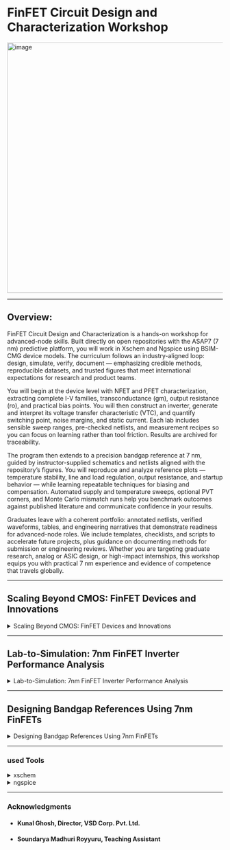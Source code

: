 # FinFET Circuit Design and Characterization Workshop

<img width="1199" height="584" alt="image" src="https://github.com/user-attachments/assets/be5eec19-3858-467f-9210-e7e083e8d67a" />

-----------------------------------------------------------------------------

## Overview:

FinFET Circuit Design and Characterization is a hands-on workshop for advanced-node skills. Built directly on open repositories with the ASAP7 (7 nm) predictive platform, you will work in Xschem and Ngspice using BSIM-CMG device models. The curriculum follows an industry-aligned loop: design, simulate, verify, document — emphasizing credible methods, reproducible datasets, and trusted figures that meet international expectations for research and product teams.

 

You will begin at the device level with NFET and PFET characterization, extracting complete I-V families, transconductance (gm), output resistance (ro), and practical bias points. You will then construct an inverter, generate and interpret its voltage transfer characteristic (VTC), and quantify switching point, noise margins, and static current. Each lab includes sensible sweep ranges, pre-checked netlists, and measurement recipes so you can focus on learning rather than tool friction. Results are archived for traceability.

 

The program then extends to a precision bandgap reference at 7 nm, guided by instructor-supplied schematics and netlists aligned with the repository’s figures. You will reproduce and analyze reference plots — temperature stability, line and load regulation, output resistance, and startup behavior — while learning repeatable techniques for biasing and compensation. Automated supply and temperature sweeps, optional PVT corners, and Monte Carlo mismatch runs help you benchmark outcomes against published literature and communicate confidence in your results.

 

Graduates leave with a coherent portfolio: annotated netlists, verified waveforms, tables, and engineering narratives that demonstrate readiness for advanced-node roles. We include templates, checklists, and scripts to accelerate future projects, plus guidance on documenting methods for submission or engineering reviews. Whether you are targeting graduate research, analog or ASIC design, or high-impact internships, this workshop equips you with practical 7 nm experience and evidence of competence that travels globally.

------------------------------------------------------------------------------

## Scaling Beyond CMOS: FinFET Devices and Innovations
<details>
<summary>Scaling Beyond CMOS: FinFET Devices and Innovations</summary>

&nbsp;
### 0. Path To Zetta Scale Computing
&nbsp;
<img width="1447" height="813" alt="image" src="https://github.com/user-attachments/assets/b226f7f9-6b2c-41df-91f2-a895b32da365" />

&nbsp;
<img width="1448" height="811" alt="image" src="https://github.com/user-attachments/assets/18249d1c-24e3-4428-955b-2953345e12fc" />

&nbsp;
<img width="1449" height="808" alt="image" src="https://github.com/user-attachments/assets/cb822405-bea9-425d-81f7-52a4a269cdc2" />

&nbsp;
<img width="1450" height="812" alt="image" src="https://github.com/user-attachments/assets/9b70f99a-5041-4204-8b30-b95662ebcbfa" />

&nbsp;
<img width="1451" height="810" alt="image" src="https://github.com/user-attachments/assets/057b6cde-114a-41b1-ba71-b17f5e24d169" />


&nbsp;
### 1. CMOS Evolution And Next-Gen Candidates
&nbsp;

<img width="1451" height="812" alt="image" src="https://github.com/user-attachments/assets/cbaca5b1-4cf9-40f6-93a2-2f75c0f07a4d" />


&nbsp;
### 2. Introduction To FinFETs
&nbsp;

<img width="1452" height="813" alt="image" src="https://github.com/user-attachments/assets/8fbde027-a528-473e-98c4-287c2715388f" />


<img width="1451" height="813" alt="image" src="https://github.com/user-attachments/assets/aa1efd1c-78a4-4368-906c-23e4e372788c" />


<img width="1448" height="811" alt="image" src="https://github.com/user-attachments/assets/91e0a730-fbf5-4721-ab4c-96a01ca538d1" />

&nbsp;
### 3. CMOS Technology Inflection Points
&nbsp;
<img width="1452" height="807" alt="image" src="https://github.com/user-attachments/assets/60cc2cd2-ddd8-4b19-849c-6f6265e2ba81" />


<img width="1448" height="808" alt="image" src="https://github.com/user-attachments/assets/b32d6203-0d72-4673-886b-ff7caa96a59e" />



&nbsp;
### 4. Standard Cell Area Scaling And Variability
&nbsp;


<img width="1451" height="807" alt="image" src="https://github.com/user-attachments/assets/5dcebf22-0c39-4201-8e3c-2f4f0a412ee4" />


<img width="1447" height="804" alt="image" src="https://github.com/user-attachments/assets/4996e2bd-aa42-4a61-92e1-259edad082ca" />


<img width="1450" height="799" alt="image" src="https://github.com/user-attachments/assets/11b40553-a24e-468f-9207-43096b94febe" />

&nbsp;
### 5. Parasitics Resistance And Capacitance
&nbsp;
<img width="1451" height="804" alt="image" src="https://github.com/user-attachments/assets/defe1527-4027-40c0-a17e-09af2c17f864" />


<img width="1451" height="804" alt="image" src="https://github.com/user-attachments/assets/e027474d-12db-4dbe-9b56-2613a1308fe9" />


<img width="1450" height="804" alt="image" src="https://github.com/user-attachments/assets/c5a4f5f4-5ca1-4373-8ad6-66090d44741b" />

&nbsp;
### 6. Device Scaling And Electrical Characteristics
&nbsp;

<img width="1450" height="804" alt="image" src="https://github.com/user-attachments/assets/7607448b-1399-49b5-a7e2-23796beb22e5" />


<img width="1448" height="803" alt="image" src="https://github.com/user-attachments/assets/9df2fbaa-5650-4fc0-9c80-4c8c4fc6c0aa" />


<img width="1452" height="804" alt="image" src="https://github.com/user-attachments/assets/a52b074b-42d7-4375-90dd-5eb10e737b70" />


<img width="1449" height="807" alt="image" src="https://github.com/user-attachments/assets/07de2558-d0be-40fd-8b37-849744fa3501" />


<img width="1451" height="803" alt="image" src="https://github.com/user-attachments/assets/fca1127c-5bce-4dfa-90a0-0c87ebafe051" />


<img width="1452" height="801" alt="image" src="https://github.com/user-attachments/assets/75ba0243-b720-4130-b4ef-6d173991ae49" />


<img width="1448" height="805" alt="image" src="https://github.com/user-attachments/assets/f7290e57-4a01-4dc3-968b-e6f71213d4aa" />

&nbsp;
### 7. 3D-Structures
&nbsp;

<img width="1450" height="804" alt="image" src="https://github.com/user-attachments/assets/7a5bdb5c-60b9-4ad8-a7c0-2399274fe17f" />


<img width="1450" height="804" alt="image" src="https://github.com/user-attachments/assets/cdffeca0-bf10-4bff-8160-0bb1ed8b06a1" />


<img width="1450" height="802" alt="image" src="https://github.com/user-attachments/assets/7821b108-0f6e-4a36-8616-d491eab36a18" />


<img width="1450" height="804" alt="image" src="https://github.com/user-attachments/assets/027d8dfc-07b3-4fb1-aa73-99694812cc75" />


<img width="1449" height="809" alt="image" src="https://github.com/user-attachments/assets/db667d29-1956-4563-b6fe-283e287bf6fe" />


<img width="1447" height="805" alt="image" src="https://github.com/user-attachments/assets/521bdaac-c552-4b58-b2e0-e23a92194ee6" />

&nbsp;
### 8. BOEL Innovations
&nbsp;

<img width="1450" height="801" alt="image" src="https://github.com/user-attachments/assets/a1e74bae-ee21-4c12-a318-58ce212cdd9c" />


<img width="1451" height="803" alt="image" src="https://github.com/user-attachments/assets/0145b8a5-eccc-4f2d-9b20-8ec308c0e949" />


<img width="1455" height="807" alt="image" src="https://github.com/user-attachments/assets/2999c726-e3cc-4831-a1bd-031ad33806c5" />


<img width="1449" height="806" alt="image" src="https://github.com/user-attachments/assets/5752f7fd-7ac2-4817-a0af-19e06d2d729d" />


<img width="1450" height="803" alt="image" src="https://github.com/user-attachments/assets/db766ccc-8621-4363-8fee-1c4a732f76be" />


</details>

---------------------------------------------------------------------------------
## Lab-to-Simulation: 7nm FinFET Inverter Performance Analysis
<details>
<summary>Lab-to-Simulation: 7nm FinFET Inverter Performance Analysis</summary>

&nbsp;
### 9. First NFET Characteristics Using 7nm PDKs
&nbsp;

Lets understand FinFET's, why they are used and plot characteristsics.
The NFET spice file we are using to plot characteristic is "nfet_char.spice"

You find it in VDI under ~Desktop/asap_7nm_Xschem.

``` cmd
vsduser@vsduser:~/Desktop/asap_7nm_Xschem$ pwd
/home/vsduser/Desktop/asap_7nm_Xschem
vsduser@vsduser:~/Desktop/asap_7nm_Xschem$ ls
asap_7nm_nfet.sym  bsimcmg.osdi         inverter_finfet.spice  inverter_vtc.sch    nfet_char.sch    README.md
asap_7nm_pfet.sym  inverter_finfet.sch  inverter_vtc2.spice    inverter_vtc.spice  nfet_char.spice
vsduser@vsduser:~/Desktop/asap_7nm_Xschem$ 

```

<img width="1029" height="136" alt="image" src="https://github.com/user-attachments/assets/6d2ea202-aa4e-4633-8d21-c19e5ff3d525" />

&nbsp;
##### spice files we are using: **nfet_char.spice**
&nbsp;

``` spice
** sch_path: /home/hprcse/Finfet/nfet_char.sch
**.subckt nfet_char
V1 nfet_in GND 0
V2 vdd GND 3
R1 vdd nfet_out 1k m=1
Xnfet2 nfet_out nfet_in GND GND asap_7nm_nfet l=7e-009 nfin=14
**** begin user architecture code


.dc v1 0 0.7 1m v2 0 0.7 0.2
.control
run
set xbrushwidth=3
let vd = vdd - nfet_out
let id  = vd/1000
plot id
.endc


**** end user architecture code
**.ends
.GLOBAL GND
**** begin user architecture code

.subckt asap_7nm_nfet S G D B l=7e-009 nfin=14
	nnmos_finfet S G D B BSIMCMG_osdi_N l=7e-009 nfin=14
.ends asap_7nm_nfet

.model BSIMCMG_osdi_N BSIMCMG_va (
+ TYPE = 1
************************************************************
*                         general                          *
************************************************************
+version = 107             bulkmod = 1               igcmod  = 1               igbmod  = 0
+gidlmod = 1               iimod   = 0               geomod  = 1               rdsmod  = 0
+rgatemod= 0               rgeomod = 0               shmod   = 0               nqsmod  = 0
+coremod = 0               cgeomod = 0               capmod  = 0               tnom    = 25
+eot     = 1e-009          eotbox  = 1.4e-007        eotacc  = 1e-010          tfin    = 6.5e-009
+toxp    = 2.1e-009        nbody   = 1e+022          phig    = 4.2466          epsrox  = 3.9
+epsrsub = 11.9            easub   = 4.05            ni0sub  = 1.1e+016        bg0sub  = 1.17
+nc0sub  = 2.86e+025       nsd     = 2e+026          ngate   = 0               nseg    = 5
+l       = 2.1e-008        xl      = 1e-009          lint    = -2e-009         dlc     = 0
+dlbin   = 0               hfin    = 3.2e-008        deltaw  = 0               deltawcv= 0
+sdterm  = 0               epsrsp  = 3.9             nfin    = 1
+toxg    = 1.80e-009
************************************************************
*                            dc                            *
************************************************************
+cit     = 0               cdsc    = 0.01            cdscd   = 0.01            dvt0    = 0.05
+dvt1    = 0.47            phin    = 0.05            eta0    = 0.07            dsub    = 0.35
+k1rsce  = 0               lpe0    = 0               dvtshift= 0               qmfactor= 2.5
+etaqm   = 0.54            qm0     = 0.001           pqm     = 0.66            u0      = 0.0303
+etamob  = 2               up      = 0               ua      = 0.55            eu      = 1.2
+ud      = 0               ucs     = 1               rdswmin = 0               rdsw    = 200
+wr      = 1               rswmin  = 0               rdwmin  = 0               rshs    = 0
+rshd    = 0               vsat    = 70000           deltavsat= 0.2             ksativ  = 2
+mexp    = 4               ptwg    = 30              pclm    = 0.05            pclmg   = 0
+pdibl1  = 0               pdibl2  = 0.002           drout   = 1               pvag    = 0
+fpitch  = 2.7e-008        rth0    = 0.225           cth0    = 1.243e-006      wth0    = 2.6e-007
+lcdscd  = 5e-005          lcdscdr = 5e-005          lrdsw   = 0.2             lvsat   = 0
************************************************************
*                         leakage                          *
************************************************************
+aigc    = 0.014           bigc    = 0.005           cigc    = 0.25            dlcigs  = 1e-009
+dlcigd  = 1e-009          aigs    = 0.0115          aigd    = 0.0115          bigs    = 0.00332
+bigd    = 0.00332         cigs    = 0.35            cigd    = 0.35            poxedge = 1.1
+agidl   = 1e-012          agisl   = 1e-012          bgidl   = 10000000        bgisl   = 10000000
+egidl   = 0.35            egisl   = 0.35
************************************************************
*                            rf                            *
************************************************************
************************************************************
*                         junction                         *
************************************************************
************************************************************
*                       capacitance                        *
************************************************************
+cfs     = 0               cfd     = 0               cgso    = 1.6e-010        cgdo    = 1.6e-010
+cgsl    = 0               cgdl    = 0               ckappas = 0.6             ckappad = 0.6
+cgbo    = 0               cgbl    = 0
************************************************************
*                       temperature                        *
************************************************************
+tbgasub = 0.000473        tbgbsub = 636             kt1     = 0               kt1l    = 0
+ute     = -0.7            utl     = 0               ua1     = 0.001032        ud1     = 0
+ucste   = -0.004775       at      = 0.001           ptwgt   = 0.004           tmexp   = 0
+prt     = 0               tgidl   = -0.007          igt     = 2.5
************************************************************
*                          noise                           *
************************************************************
**)
.control
pre_osdi /home/vsduser/Desktop/asap_7nm_Xschem/bsimcmg.osdi
.endc


**** end user architecture code
.end
```
&nbsp;
#### to create characteristics plot run "___ngspice nfet_char.spice___"
&nbsp;
<img width="1359" height="947" alt="image" src="https://github.com/user-attachments/assets/7f6926b3-f729-46c5-aac7-d8f3b5fb20ab" />
&nbsp;

if we ___plot id vs vd___ in **ngspice** we get following graph

&nbsp;
&nbsp;
<img width="1157" height="966" alt="image" src="https://github.com/user-attachments/assets/3852790a-6228-4850-bde2-44fc64aafc28" />
&nbsp;



### 10. First Inverter Characteristics Using 7nm FinFETs
before we start with inverter characteristic we run xschem with nfet characteristic: <ins>**xschem nfet_char.sch**</ins>

#### some useful commands for "**xschem**" handling:
&nbsp;
 | Command|Key-Sequence|
 |:--------|:------------:|
 |Zoom full| F |
 |Redraw screen | ESC |
 |Zoom In | Shift-Z |
 |Zoom Out | Cntrl-Z | 
 |Insert Object | Shift-I|
 |Insert Line | L |
 |Selcet all| Ctrl-A|
 |Save| Ctrl-S|
 |Open| Ctrl-O|
 |Quit| Ctrl-Q|

&nbsp;

<img width="671" height="136" alt="image" src="https://github.com/user-attachments/assets/c298584b-1317-4b16-a475-73c5cada7466" />

&nbsp;

<img width="1192" height="896" alt="image" src="https://github.com/user-attachments/assets/4dfc71e9-96e9-41be-b447-581c777d5244" />

&nbsp;
&nbsp;

let jump now to inverter characteristic. We us following spice file "inverter_vtc_class.spice" with below contens:

``` spice

** sch_path: /home/vsduser/Desktop/asap_7nm_Xschem/inverter_vtc.sch
**.subckt inverter_vtc
Xpfet1 nfet_out nfet_in vdd vdd asap_7nm_pfet l=7e-009 nfin=14
Xnfet1 nfet_out nfet_in GND GND asap_7nm_nfet l=7e-009 nfin=14
V1 nfet_in GND pulse(0 0.7 20p 10p 10p 20p 500p 1)
V2 vdd GND 0.7
**** begin user architecture code


.dc v1 0 0.7 1m
*.tran 1e-12 100e-12

.control
    * First run DC
    dc v1 0 0.7 1m
    run

    * DC measurements
    meas dc v_th when nfet_out = nfet_in
    plot nfet_out nfet_in
    
    let gain_av = abs(deriv(nfet_out))
    meas dc max_gain max gain_av
    let gain_target = max_gain * 0.999
    meas dc vil find nfet_in when gain_av = gain_target cross=1
    meas dc voh find nfet_out when gain_av = gain_target cross=1
    meas dc vih find nfet_in when gain_av = gain_target cross=2
    meas dc vol find nfet_out when gain_av = gain_target cross=2
    let nmh = voh - vih
    let nml = vil - vol
    print v_th max_gain vil voh vih vol nmh nml
    
    *Transconductance
    
    let id = v2#branch
    let gm = real(deriv(id, nfet_in))
    meas dc gm_max MAX gm
    plot gm
    let r_out= deriv(nfet_out,id)
    plot r_out
    plot id
    
    * Transient measurements
    tran 1e-12 100e-12
    meas tran tpr when nfet_in = 0.35 rise = 1
    meas tran tpf when nfet_out = 0.35 fall = 1
    let tp = (tpr + tpf) / 2
    let trans_current = v2#branch
    meas tran id_pwr integ trans_current from=2e-11 to=6e-11
    let pwr = id_pwr * 0.7
    let power = abs(pwr / 40e-12)
    print tpr tpf tp id_pwr pwr power
  
    tran 0.1 100p                         
    meas tran tr when nfet_in=0.07 RISE=1  
    meas tran tf when nfet_out=0.63 FALL=1 
    let t_delay = tr + tf                  
    print t_delay                         
    let f = 1/t_delay                     
    print f                              

    

.endc




**** end user architecture code
**.ends
.GLOBAL GND
**** begin user architecture code

.subckt asap_7nm_pfet S G D B l=7e-009 nfin=14
	npmos_finfet S G D B BSIMCMG_osdi_P l=7e-009 nfin=14
.ends asap_7nm_pfet

.model BSIMCMG_osdi_P BSIMCMG_va (
+ TYPE = 0

************************************************************
*                         general                          *
************************************************************
+version = 107             bulkmod = 1               igcmod  = 1               igbmod  = 0
+gidlmod = 1               iimod   = 0               geomod  = 1               rdsmod  = 0
+rgatemod= 0               rgeomod = 0               shmod   = 0               nqsmod  = 0
+coremod = 0               cgeomod = 0               capmod  = 0               tnom    = 25
+eot     = 1e-009          eotbox  = 1.4e-007        eotacc  = 3e-010          tfin    = 6.5e-009
+toxp    = 2.1e-009        nbody   = 1e+022          phig    = 4.9278          epsrox  = 3.9
+epsrsub = 11.9            easub   = 4.05            ni0sub  = 1.1e+016        bg0sub  = 1.17
+nc0sub  = 2.86e+025       nsd     = 2e+026          ngate   = 0               nseg    = 5
+l       = 2.1e-008        xl      = 1e-009          lint    = -2.5e-009       dlc     = 0
+dlbin   = 0               hfin    = 3.2e-008        deltaw  = 0               deltawcv= 0
+sdterm  = 0               epsrsp  = 3.9             nfin    = 1
+toxg    = 1.8e-009
************************************************************
*                            dc                            *
************************************************************
+cit     = 0               cdsc    = 0.003469        cdscd   = 0.001486        dvt0    = 0.05
+dvt1    = 0.36            phin    = 0.05            eta0    = 0.094           dsub    = 0.24
+k1rsce  = 0               lpe0    = 0               dvtshift= 0               qmfactor= 0
+etaqm   = 0.54            qm0     = 2.183e-012      pqm     = 0.66            u0      = 0.0237
+etamob  = 4               up      = 0               ua      = 1.133           eu      = 0.05
+ud      = 0.0105          ucs     = 0.2672          rdswmin = 0               rdsw    = 200
+wr      = 1               rswmin  = 0               rdwmin  = 0               rshs    = 0
+rshd    = 0               vsat    = 60000           deltavsat= 0.17            ksativ  = 1.592
+mexp    = 2.491           ptwg    = 25              pclm    = 0.01            pclmg   = 1
+pdibl1  = 800             pdibl2  = 0.005704        drout   = 4.97            pvag    = 200
+fpitch  = 2.7e-008        rth0    = 0.15            cth0    = 1.243e-006      wth0    = 2.6e-007
+lcdscd  = 0               lcdscdr = 0               lrdsw   = 1.3             lvsat   = 1441
************************************************************
*                         leakage                          *
************************************************************
+aigc    = 0.007           bigc    = 0.0015          cigc    = 1               dlcigs  = 5e-009
+dlcigd  = 5e-009          aigs    = 0.006           aigd    = 0.006           bigs    = 0.001944
+bigd    = 0.001944        cigs    = 1               cigd    = 1               poxedge = 1.152
+agidl   = 2e-012          agisl   = 2e-012          bgidl   = 1.5e+008        bgisl   = 1.5e+008
+egidl   = 1.142           egisl   = 1.142
************************************************************
*                            rf                            *
************************************************************
************************************************************
*                         junction                         *
************************************************************
************************************************************
*                       capacitance                        *
************************************************************
+cfs     = 0               cfd     = 0               cgso    = 1.6e-010        cgdo    = 1.6e-010
+cgsl    = 0               cgdl    = 0               ckappas = 0.6             ckappad = 0.6
+cgbo    = 0               cgbl    = 0
************************************************************
*                       temperature                        *
************************************************************
+tbgasub = 0.000473        tbgbsub = 636             kt1     = 0               kt1l    = 0
+ute     = -1.2            utl     = 0               ua1     = 0.001032        ud1     = 0
+ucste   = -0.004775       at      = 0.001           ptwgt   = 0.004           tmexp   = 0
+prt     = 0               tgidl   = -0.007          igt     = 2.5
************************************************************
*                          noise                           *
************************************************************
**)
.control
pre_osdi /home/vsduser/Desktop/asap_7nm_Xschem/bsimcmg.osdi
.endc



.subckt asap_7nm_nfet S G D B l=7e-009 nfin=14
	nnmos_finfet S G D B BSIMCMG_osdi_N l=7e-009 nfin=14
.ends asap_7nm_nfet

.model BSIMCMG_osdi_N BSIMCMG_va (
+ TYPE = 1
************************************************************
*                         general                          *
************************************************************
+version = 107             bulkmod = 1               igcmod  = 1               igbmod  = 0
+gidlmod = 1               iimod   = 0               geomod  = 1               rdsmod  = 0
+rgatemod= 0               rgeomod = 0               shmod   = 0               nqsmod  = 0
+coremod = 0               cgeomod = 0               capmod  = 0               tnom    = 25
+eot     = 1e-009          eotbox  = 1.4e-007        eotacc  = 1e-010          tfin    = 6.5e-009
+toxp    = 2.1e-009        nbody   = 1e+022          phig    = 4.2466          epsrox  = 3.9
+epsrsub = 11.9            easub   = 4.05            ni0sub  = 1.1e+016        bg0sub  = 1.17
+nc0sub  = 2.86e+025       nsd     = 2e+026          ngate   = 0               nseg    = 5
+l       = 2.1e-008        xl      = 1e-009          lint    = -2e-009         dlc     = 0
+dlbin   = 0               hfin    = 3.2e-008        deltaw  = 0               deltawcv= 0
+sdterm  = 0               epsrsp  = 3.9             nfin    = 1
+toxg    = 1.80e-009
************************************************************
*                            dc                            *
************************************************************
+cit     = 0               cdsc    = 0.01            cdscd   = 0.01            dvt0    = 0.05
+dvt1    = 0.47            phin    = 0.05            eta0    = 0.07            dsub    = 0.35
+k1rsce  = 0               lpe0    = 0               dvtshift= 0               qmfactor= 2.5
+etaqm   = 0.54            qm0     = 0.001           pqm     = 0.66            u0      = 0.0303
+etamob  = 2               up      = 0               ua      = 0.55            eu      = 1.2
+ud      = 0               ucs     = 1               rdswmin = 0               rdsw    = 200
+wr      = 1               rswmin  = 0               rdwmin  = 0               rshs    = 0
+rshd    = 0               vsat    = 70000           deltavsat= 0.2             ksativ  = 2
+mexp    = 4               ptwg    = 30              pclm    = 0.05            pclmg   = 0
+pdibl1  = 0               pdibl2  = 0.002           drout   = 1               pvag    = 0
+fpitch  = 2.7e-008        rth0    = 0.225           cth0    = 1.243e-006      wth0    = 2.6e-007
+lcdscd  = 5e-005          lcdscdr = 5e-005          lrdsw   = 0.2             lvsat   = 0
************************************************************
*                         leakage                          *
************************************************************
+aigc    = 0.014           bigc    = 0.005           cigc    = 0.25            dlcigs  = 1e-009
+dlcigd  = 1e-009          aigs    = 0.0115          aigd    = 0.0115          bigs    = 0.00332
+bigd    = 0.00332         cigs    = 0.35            cigd    = 0.35            poxedge = 1.1
+agidl   = 1e-012          agisl   = 1e-012          bgidl   = 10000000        bgisl   = 10000000
+egidl   = 0.35            egisl   = 0.35
************************************************************
*                            rf                            *
************************************************************
************************************************************
*                         junction                         *
************************************************************
************************************************************
*                       capacitance                        *
************************************************************
+cfs     = 0               cfd     = 0               cgso    = 1.6e-010        cgdo    = 1.6e-010
+cgsl    = 0               cgdl    = 0               ckappas = 0.6             ckappad = 0.6
+cgbo    = 0               cgbl    = 0
************************************************************
*                       temperature                        *
************************************************************
+tbgasub = 0.000473        tbgbsub = 636             kt1     = 0               kt1l    = 0
+ute     = -0.7            utl     = 0               ua1     = 0.001032        ud1     = 0
+ucste   = -0.004775       at      = 0.001           ptwgt   = 0.004           tmexp   = 0
+prt     = 0               tgidl   = -0.007          igt     = 2.5
************************************************************
*                          noise                           *
************************************************************
**)
.control
pre_osdi /home/vsduser/Desktop/asap_7nm_Xschem/bsimcmg.osdi
.endc


**** end user architecture code
.end


```

we do spice simulation with "ngspice inverter_vtc_class.spice" and get al result 4 plots.

- nfet_out vs nfet_in (V_th)
- output resistance
- drain current
- transconductance (Gm)

<img width="1477" height="950" alt="image" src="https://github.com/user-attachments/assets/db21d969-40f8-4e1d-b66a-49cca17ae3ec" />

&nbsp;
&nbsp;
#### Switchine Threshold Voltage (V_tc)

The switching threshold, denoted as V_th, is defined as the point where the input voltage nfet_in equals the output voltage nfet_out. The ratio of the relative driving strengths of the PMOS and NMOS transistors determines this switching threshold. To raise V_th, a larger ratio is needed, which involves widening the PMOS transistor. Conversely, enhancing the strength of the NMOS transistor will shift the switching threshold closer to ground (GND).

Spice command for calculating V_th:
&nbsp;
``` spice
meas dc v_th when nfet_out=nfet_in
```
&nbsp;
cutoff point for Vtc will be at:

x0 = 0.344791, y0 = 0.344768
&nbsp;

<img width="1326" height="957" alt="image" src="https://github.com/user-attachments/assets/0ef03bf1-3e92-402b-824f-81d963b16b02" />

&nbsp;
**ngspice result -> v_th =  3.447862e-01**
&nbsp;

<img width="611" height="223" alt="image" src="https://github.com/user-attachments/assets/0b974a03-9d78-4e20-97bb-61d885f73718" />

&nbsp;

#### Drain Current (Id)

Drain current (𝐼𝐷) is the current that flows from the drain terminal to the source terminal in a field-effect transistor (FET). It is primarily controlled by the voltage applied at the gate terminal, which creates an electric field that modulates the conductivity of the channel between the drain and source. As the gate voltage increases, the channel becomes more conductive, allowing more current to flow from the drain to the source. In the saturation region, the drain current reaches a constant value, independent of the drain-source voltage, while in the triode region, it increases linearly with the drain-source voltage. The drain current is a key parameter in determining the performance of transistors in various applications, such as amplifiers and digital circuits.

Here the drain current is calculated using v2#branch current . We can get this by using display in NGSPICE. The commands that were used to plot Id

```spice
let id=v2#branch
plot id
```

&nbsp;

<img width="1601" height="969" alt="image" src="https://github.com/user-attachments/assets/1b4c4b81-453a-468b-91b9-0a8d7f6ec3ba" />

&nbsp;

#### Propagation Delay (Tp)

The propagation delay of a logic gate e.g. inverter is the difference in time (calculated at 50% of input-output transition), when output switches, after application of input. Rise time (tr) is the time, during transition, when output switches from 10% to 90% of the maximum value. Fall time (tf) is the time, during transition, when output switches from 90% to 10% of the maximum value. Many designs could also prefer 30% to 70% for rise time and 70% to 30% for fall time. It could vary upto different designs.

Spice Commands

``` spice
meas tran tpr when nfet_in=0.35 RISE=1 : Measures the rise time (tpr) when the input voltage reaches 0.35V
meas tran tpf when nfet_out=0.35 FALL=1 : Measures the fall time (tpf) when the output voltage reaches 0.35V. 
let tp = (tpf + tpr)/2 : Calculates the average propagation delay (tp) as the mean of the rise and fall times.
print tp : prints the Propagation Delay
```
&nbsp;

<ins>ngspice output for propagation delay>/ins>

**tpr = 2.500000e-11**

**tpf = 2.560432e-11**

**tp = 2.530216e-11**


&nbsp;

#### Gain (Av)

Gain is defined as Change in output voltage to that of input voltage. Spice Commands to calculate gain

``` spice
let gain_av=deriv(nfet_out) : this gives out negative gain
** to get abs gain we can use

let gain_av=abs(deriv(nfet_out)) : Gives the absolute value of gain.
plot gain
```

&nbsp;

<ins>ngspice output for max gain:</ins>
&nbsp;

**max_gain = 6.428448e+00**

&nbsp;

#### Noise Margins

Noise margin in a CMOS voltage transfer characteristic (VTC) refers to the tolerance a digital circuit has to noise before signal integrity is compromised. It is defined by two key metrics: Noise Margin High (NMH) and Noise Margin Low (NML). NMH is the difference between the minimum output high voltage (VOH) and the minimum input high voltage (VIH) required to recognize a logic high signal. NML is the difference between the maximum output low voltage (VOL) and the maximum input low voltage (VIL) required to recognize a logic low signal. Larger noise margins ensure the circuit is more resistant to voltage fluctuations or noise, maintaining proper logic level detection.

Spice Commands:

``` spice
meas dc vil find nfet_in when nfet_out=gain CROSS=1   : Measures the (vil, the "input low voltage") when (nfet_out) crosses the gain value for the first time (CROSS=1).
meas dc voh find nfet_out when nfet_out=gain CROSS=1  : Measures the (voh, the "output high voltage") at the same crossing point as vil. 
meas dc vih find nfet_in when nfet_out=gain CROSS=2   : Measures the (vih, the "input high voltage") when the output voltage crosses the gain value for the second time (CROSS=2). 
meas dc vol find nfet_out when nfet_out=gain CROSS=2  : Measures the (vol, the "output low voltage") at the second crossing point. This represents the low state of the output.

let nmh=voh-vih                                       : Calculates the noise margin high (nmh)
print nmh                                             : Prints the calculated noise margin high.
let nml=vil-vol                                       : Calculates the noise margin low (nml)
print nml                                             : Prints the calculated noise margin low.
```

<ins>ngspice output for noise margin:</ins>

**vil = 3.488156e-01**

**voh = 3.190767e-01**

**vih = 3.510961e-01**

**vol = 3.044187e-01**

**nmh = -3.20194e-02**

&nbsp;

#### - Transconductance (Gm)

- The transconductance gm of a device is the small‑signal change of the output current per change of the input voltage:
  gm = dIout / dVin.
- Unit: siemens (S) = A/V. Common symbol: gm or g_m. Also called transconductance (or mutual conductance).

Meaning
- gm describes how efficiently a voltage change at the input is converted into a current change at the output. It is a key parameter for the gain behavior and bandwidth of amplifier circuits.

Formulas for typical devices
- BJT (collector/emitter current Ic, thermal voltage VT ≈ 25.85 mV at 25 °C):
  gm ≈ Ic / VT.
  Example: Ic = 1 mA → gm ≈ 0.001 / 0.02585 ≈ 0.0387 S = 38.7 mS.
- MOSFET (saturation region, overdrive Vov = Vgs − Vth):
  Approximation: gm ≈ 2·Id / Vov.
  Alternatively (ideal square‑law): gm = √(2 μ·Cox·(W/L)·Id).
  Example: Id = 1 mA, Vov = 0.2 V → gm ≈ 2·0.001 / 0.2 = 0.01 S = 10 mS.

Small‑signal models
- BJT (hybrid‑π): small‑signal current source gm·vπ between collector and emitter; input resistance rπ ≈ β / gm.
- MOSFET: small‑signal current source gm·vgs between drain and source; gate is effectively a high‑impedance input.

Effect on gain
- In a simple amplifier with load resistance RL, the voltage gain is approximately A_v ≈ −gm·(RL || r_o) (sign depends on circuit topology).
- Higher gm → higher open‑loop gain and often larger bandwidth, but also stronger dependence on bias current and temperature.

Practical notes
- gm depends on the operating point (bias current or Vgs/Vbe) and on temperature.
- In integrated circuits the specific transconductance k′ = μ·Cox is often used.
- For more accurate calculations additional effects must be considered (e.g., channel‑length modulation r_o for MOSFETs, nonlinearities).

One‑sentence summary
- Transconductance = small‑signal current change per input voltage change (gm = dI/dV), a central parameter for a transistor’s ability to amplify.

Spice commands

``` spice
let gm = real(deriv(id, nfet_in)) : Calculates the transconductance (gm) as the derivative of the branch current with respect to the input voltage.
meas dc gm_max MAX gm: Measures the maximum transconductance (gm_max).
plot gm
```

&nbsp;

<ins>ngspice output for max transcudacdance:</ins>

**gm_max              =  1.235805e-03 at=  4.250000e-01**

&nbsp;

<img width="973" height="756" alt="image" src="https://github.com/user-attachments/assets/667a4093-2903-49c1-878d-eb8feba976be" />

&nbsp;

#### - Frequency (f)

In this case, the maximum signal frequency was calculated, using delay time. As disscussed above about rise time (tr) and fall time (tf). So the frequency would be 1/(tr+tf) Spice commands used for this :

``` spice
tran 0.1 100p                          : Performs a transient analysis with a time step of 0.1ns and a total simulation time of 100ps.
meas tran tr when nfet_in=0.07 RISE=1  : Measures the rise time (tr) when the input voltage reaches 0.07V.
meas tran tf when nfet_out=0.63 FALL=1 : Measures the fall time (tf) when the output voltage reaches 0.63V.
let t_delay = tr + tf                  : Calculates the total delay time as the sum of rise and fall times.
print t_delay                          : Prints the total delay time.
let f = 1/t_delay                      : Calculates the frequency (f) as the reciprocal of the total delay time.
print f                                : Prints the frequency.

```

&nbsp;

<ins>ngspice output for frequency:</ins>

**tr                  =  2.100000e-11**

**tf                  =  2.351715e-11**

**t_delay = 4.451715e-11**

**f = 2.246325e+10**

&nbsp;

#### - Output Resistance

The output resistance is defined as the ratio of output node voltage and the change in drain current. So here we are taking derivative of output voltage and derivative of the drain current. Spice commands:

``` spice
let r_out= deriv(nfet_out,id)   : Calculates the output resistance by taking the derivative of the output voltage with respect to the branch current.
plot r_out                      : Plots the output resistance.
```

&nbsp;

<img width="1460" height="853" alt="image" src="https://github.com/user-attachments/assets/05785c84-7161-4bc6-8cf9-790af66eaa1d" />

&nbsp;

#### - Schematic of inverter

&nbsp;

<ins>**run "xschem inverter_vtc.sch"**</ins>

&nbsp;

<img width="1144" height="817" alt="image" src="https://github.com/user-attachments/assets/24725245-3227-403e-8a37-055b9e01eee8" />

&nbsp;





### 11. Inverter Spice Deck And Characteristics Modelling


### 12. W/L Ratio, Vt, Power Consumption. Prop Delay, Gain And Noise Margin


### 13. Transconductance, Frequency And Inverter Characteristics Table Assignment


### 14. Lab Tips To Calculate Switching Threshold, Drain Current And Power


### 15. Lab Tips To Calculate Prop Delay, Transconductance and Frequency


### 16. Assignment


ASCII-Sum for "Gerhard" :

G = 71
e = 101
r = 114
h = 104
a = 97
r = 114
d = 100

Sum = 71 + 101 + 114 + 104 + 97 + 114 + 100 = 701

so we use 701mV in spice file.

reference W/L 14/7 for pmos & nmos

using 701mV. based on my name i get following values and plot using 14/7 (W/L Ration = 2) for pmos & nmos

using blow spice file:

``` spice


** sch_path: /home/vsduser/Desktop/asap_7nm_Xschem/inverter_vtc.sch
**.subckt inverter_vtc
Xpfet1 nfet_out nfet_in vdd vdd asap_7nm_pfet l=7e-009 nfin=14
Xnfet1 nfet_out nfet_in GND GND asap_7nm_nfet l=7e-009 nfin=14
V1 nfet_in GND pulse(0 0.701 20p 10p 10p 20p 500p 1)
V2 vdd GND 0.701
**** begin user architecture code


.dc v1 0 0.701 1m
*.tran 1e-12 100e-12

.control
    * First run DC
   dc v1 0 0.701 1m
    run

    * DC measurements
    meas dc v_th when nfet_out = nfet_in
    plot nfet_out nfet_in
    
    let gain_av = abs(deriv(nfet_out))
    meas dc max_gain max gain_av
    let gain_target = max_gain * 0.999
    meas dc vil find nfet_in when gain_av = gain_target cross=1
    meas dc voh find nfet_out when gain_av = gain_target cross=1
    meas dc vih find nfet_in when gain_av = gain_target cross=2
    meas dc vol find nfet_out when gain_av = gain_target cross=2
    let nmh = voh - vih
    let nml = vil - vol
    print v_th max_gain vil voh vih vol nmh nml
    
    *Transconductance
    
    let id = v2#branch
    let gm = real(deriv(id, nfet_in))
    meas dc gm_max MAX gm
    plot gm
    let r_out= deriv(nfet_out,id)
    plot r_out
    plot id
    
    * Transient measurements
    tran 1e-12 100e-12
    meas tran tpr when nfet_in = 0.35 rise = 1
    meas tran tpf when nfet_out = 0.35 fall = 1
    let tp = (tpr + tpf) / 2
    let trans_current = v2#branch
    meas tran id_pwr integ trans_current from=2e-11 to=6e-11
    let pwr = id_pwr * 0.7
    let power = abs(pwr / 40e-12)
    print tpr tpf tp id_pwr pwr power
  
    tran 0.1 100p                         
    meas tran tr when nfet_in=0.07 RISE=1  
    meas tran tf when nfet_out=0.63 FALL=1 
    let t_delay = tr + tf                  
    print t_delay                         
    let f = 1/t_delay                     
    print f                              

    

.endc




**** end user architecture code
**.ends
.GLOBAL GND
**** begin user architecture code

.subckt asap_7nm_pfet S G D B l=7e-009 nfin=14
	npmos_finfet S G D B BSIMCMG_osdi_P l=7e-009 nfin=14
.ends asap_7nm_pfet

.model BSIMCMG_osdi_P BSIMCMG_va (
+ TYPE = 0

************************************************************
*                         general                          *
************************************************************
+version = 107             bulkmod = 1               igcmod  = 1               igbmod  = 0
+gidlmod = 1               iimod   = 0               geomod  = 1               rdsmod  = 0
+rgatemod= 0               rgeomod = 0               shmod   = 0               nqsmod  = 0
+coremod = 0               cgeomod = 0               capmod  = 0               tnom    = 25
+eot     = 1e-009          eotbox  = 1.4e-007        eotacc  = 3e-010          tfin    = 6.5e-009
+toxp    = 2.1e-009        nbody   = 1e+022          phig    = 4.9278          epsrox  = 3.9
+epsrsub = 11.9            easub   = 4.05            ni0sub  = 1.1e+016        bg0sub  = 1.17
+nc0sub  = 2.86e+025       nsd     = 2e+026          ngate   = 0               nseg    = 5
+l       = 2.1e-008        xl      = 1e-009          lint    = -2.5e-009       dlc     = 0
+dlbin   = 0               hfin    = 3.2e-008        deltaw  = 0               deltawcv= 0
+sdterm  = 0               epsrsp  = 3.9             nfin    = 1
+toxg    = 1.8e-009
************************************************************
*                            dc                            *
************************************************************
+cit     = 0               cdsc    = 0.003469        cdscd   = 0.001486        dvt0    = 0.05
+dvt1    = 0.36            phin    = 0.05            eta0    = 0.094           dsub    = 0.24
+k1rsce  = 0               lpe0    = 0               dvtshift= 0               qmfactor= 0
+etaqm   = 0.54            qm0     = 2.183e-012      pqm     = 0.66            u0      = 0.0237
+etamob  = 4               up      = 0               ua      = 1.133           eu      = 0.05
+ud      = 0.0105          ucs     = 0.2672          rdswmin = 0               rdsw    = 200
+wr      = 1               rswmin  = 0               rdwmin  = 0               rshs    = 0
+rshd    = 0               vsat    = 60000           deltavsat= 0.17            ksativ  = 1.592
+mexp    = 2.491           ptwg    = 25              pclm    = 0.01            pclmg   = 1
+pdibl1  = 800             pdibl2  = 0.005704        drout   = 4.97            pvag    = 200
+fpitch  = 2.7e-008        rth0    = 0.15            cth0    = 1.243e-006      wth0    = 2.6e-007
+lcdscd  = 0               lcdscdr = 0               lrdsw   = 1.3             lvsat   = 1441
************************************************************
*                         leakage                          *
************************************************************
+aigc    = 0.007           bigc    = 0.0015          cigc    = 1               dlcigs  = 5e-009
+dlcigd  = 5e-009          aigs    = 0.006           aigd    = 0.006           bigs    = 0.001944
+bigd    = 0.001944        cigs    = 1               cigd    = 1               poxedge = 1.152
+agidl   = 2e-012          agisl   = 2e-012          bgidl   = 1.5e+008        bgisl   = 1.5e+008
+egidl   = 1.142           egisl   = 1.142
************************************************************
*                            rf                            *
************************************************************
************************************************************
*                         junction                         *
************************************************************
************************************************************
*                       capacitance                        *
************************************************************
+cfs     = 0               cfd     = 0               cgso    = 1.6e-010        cgdo    = 1.6e-010
+cgsl    = 0               cgdl    = 0               ckappas = 0.6             ckappad = 0.6
+cgbo    = 0               cgbl    = 0
************************************************************
*                       temperature                        *
************************************************************
+tbgasub = 0.000473        tbgbsub = 636             kt1     = 0               kt1l    = 0
+ute     = -1.2            utl     = 0               ua1     = 0.001032        ud1     = 0
+ucste   = -0.004775       at      = 0.001           ptwgt   = 0.004           tmexp   = 0
+prt     = 0               tgidl   = -0.007          igt     = 2.5
************************************************************
*                          noise                           *
************************************************************
**)
.control
pre_osdi /home/vsduser/Desktop/asap_7nm_Xschem/bsimcmg.osdi
.endc



.subckt asap_7nm_nfet S G D B l=7e-009 nfin=14
	nnmos_finfet S G D B BSIMCMG_osdi_N l=7e-009 nfin=14
.ends asap_7nm_nfet

.model BSIMCMG_osdi_N BSIMCMG_va (
+ TYPE = 1
************************************************************
*                         general                          *
************************************************************
+version = 107             bulkmod = 1               igcmod  = 1               igbmod  = 0
+gidlmod = 1               iimod   = 0               geomod  = 1               rdsmod  = 0
+rgatemod= 0               rgeomod = 0               shmod   = 0               nqsmod  = 0
+coremod = 0               cgeomod = 0               capmod  = 0               tnom    = 25
+eot     = 1e-009          eotbox  = 1.4e-007        eotacc  = 1e-010          tfin    = 6.5e-009
+toxp    = 2.1e-009        nbody   = 1e+022          phig    = 4.2466          epsrox  = 3.9
+epsrsub = 11.9            easub   = 4.05            ni0sub  = 1.1e+016        bg0sub  = 1.17
+nc0sub  = 2.86e+025       nsd     = 2e+026          ngate   = 0               nseg    = 5
+l       = 2.1e-008        xl      = 1e-009          lint    = -2e-009         dlc     = 0
+dlbin   = 0               hfin    = 3.2e-008        deltaw  = 0               deltawcv= 0
+sdterm  = 0               epsrsp  = 3.9             nfin    = 1
+toxg    = 1.80e-009
************************************************************
*                            dc                            *
************************************************************
+cit     = 0               cdsc    = 0.01            cdscd   = 0.01            dvt0    = 0.05
+dvt1    = 0.47            phin    = 0.05            eta0    = 0.07            dsub    = 0.35
+k1rsce  = 0               lpe0    = 0               dvtshift= 0               qmfactor= 2.5
+etaqm   = 0.54            qm0     = 0.001           pqm     = 0.66            u0      = 0.0303
+etamob  = 2               up      = 0               ua      = 0.55            eu      = 1.2
+ud      = 0               ucs     = 1               rdswmin = 0               rdsw    = 200
+wr      = 1               rswmin  = 0               rdwmin  = 0               rshs    = 0
+rshd    = 0               vsat    = 70000           deltavsat= 0.2             ksativ  = 2
+mexp    = 4               ptwg    = 30              pclm    = 0.05            pclmg   = 0
+pdibl1  = 0               pdibl2  = 0.002           drout   = 1               pvag    = 0
+fpitch  = 2.7e-008        rth0    = 0.225           cth0    = 1.243e-006      wth0    = 2.6e-007
+lcdscd  = 5e-005          lcdscdr = 5e-005          lrdsw   = 0.2             lvsat   = 0
************************************************************
*                         leakage                          *
************************************************************
+aigc    = 0.014           bigc    = 0.005           cigc    = 0.25            dlcigs  = 1e-009
+dlcigd  = 1e-009          aigs    = 0.0115          aigd    = 0.0115          bigs    = 0.00332
+bigd    = 0.00332         cigs    = 0.35            cigd    = 0.35            poxedge = 1.1
+agidl   = 1e-012          agisl   = 1e-012          bgidl   = 10000000        bgisl   = 10000000
+egidl   = 0.35            egisl   = 0.35
************************************************************
*                            rf                            *
************************************************************
************************************************************
*                         junction                         *
************************************************************
************************************************************
*                       capacitance                        *
************************************************************
+cfs     = 0               cfd     = 0               cgso    = 1.6e-010        cgdo    = 1.6e-010
+cgsl    = 0               cgdl    = 0               ckappas = 0.6             ckappad = 0.6
+cgbo    = 0               cgbl    = 0
************************************************************
*                       temperature                        *
************************************************************
+tbgasub = 0.000473        tbgbsub = 636             kt1     = 0               kt1l    = 0
+ute     = -0.7            utl     = 0               ua1     = 0.001032        ud1     = 0
+ucste   = -0.004775       at      = 0.001           ptwgt   = 0.004           tmexp   = 0
+prt     = 0               tgidl   = -0.007          igt     = 2.5
************************************************************
*                          noise                           *
************************************************************
**)
.control
pre_osdi /home/vsduser/Desktop/asap_7nm_Xschem/bsimcmg.osdi
.endc


**** end user architecture code
.end

```

<img width="1697" height="1016" alt="image" src="https://github.com/user-attachments/assets/17a79674-d97b-4a8a-9f83-64d005d25750" />


``` ngspice output

v_th = 3.453099e-01
max_gain = 6.419967e+00
vil = 3.492708e-01
voh = 3.200718e-01
vih = 3.516842e-01
vol = 3.045787e-01
nmh = -3.16124e-02
nml = 4.469210e-02
gm_max              =  1.237678e-03 at=  4.260000e-01
Doing analysis at TEMP = 27.000000 and TNOM = 27.000000

Using SPARSE 1.3 as Direct Linear Solver

Initial Transient Solution
--------------------------

Node                                   Voltage
----                                   -------
nfet_out                              0.700646
nfet_in                                      0
vdd                                      0.701
v2#branch                         -8.09446e-07
v1#branch                          7.22565e-12

 Reference value :  4.75000e-11
No. of Data Rows : 120
tpr                 =  2.499287e-11
tpf                 =  2.560584e-11
id_pwr              =  -1.70088e-15 from=  2.00000e-11 to=  6.00000e-11
tpr = 2.499287e-11
tpf = 2.560584e-11
tp = 2.529935e-11
id_pwr = -1.70088e-15
pwr = -1.19062e-15
power = 2.976538e-05
Doing analysis at TEMP = 27.000000 and TNOM = 27.000000

Using SPARSE 1.3 as Direct Linear Solver

Initial Transient Solution
--------------------------

Node                                   Voltage
----                                   -------
nfet_out                              0.700646
nfet_in                                      0
vdd                                      0.701
v2#branch                         -8.09446e-07
v1#branch                          7.22565e-12


No. of Data Rows : 71
tr                  =  2.099857e-11
tf                  =  2.352563e-11
t_delay = 4.452420e-11
f = 2.245970e+10


```

v2#branch = Id

&nbsp;

<img width="1697" height="1016" alt="image" src="https://github.com/user-attachments/assets/a6fbca6d-9a9f-4839-83fd-15c2bf265aad" />


&nbsp;

### Characteristics Table 

&nbsp;

<ins>**increasing fins of pmos (10-20), constant fins for nmos of 14**</ins>

&nbsp;

| S.No	| W (nm) pmos 	| 	L (nm) pmos	| 	W/L (PMOS) | W (nm) nmos	| L (nm) nmos | W/L (NMOS)	| Vth (V)		| Id (A)		| nml (V)	| nmh (V)	| P (W)			| tpd (ps)	| Av		| f (Hz) 	  | 
|-------|---------------|---------------|--------------|----------------|-------------|-------------|---------------|---------------|-----------|-----------|---------------|-----------|-----------|-------------|
| 1		| 10			| 7				| 1,429		   | 14				| 7			  | 2,000		| 0,3220123		| 8,09118E-07	| 0,03700	| -0,02448	| 2,50431E-05	| 25,06941	| 6,473756	| 2,25905E+10 | 
| 2		| 12			| 7				| 1,714		   | 14				| 7			  | 2,000		| 0,3346122		| 8,09309E-07	| 0,04110	| -0,28558	| 2,75591E-05	| 25,18736	| 6,434344	| 2,25293E+10 | 
| 3		| 14			| 7				| 2,000		   | 14				| 7			  | 2,000		| 0,3453099		| 8,09446E-07	| 0,44692	| -0,31612	| 2,97654E-05	| 25,299	| 6,419967	| 2,24597E+10 |
| 4		| 16			| 7				| 2,286		   | 14				| 7			  | 2,000		| 0,3545648		| 8,09549E-07	| 0,46864	| -0,03439	| 3,17374E-05	| 25,37817	| 6,422362	| 2,23841E+10 |
| 5		| 18			| 7				| 2,571		   | 14				| 7			  | 2,000		| 0,3626907		| 8,09629E-07	| 0,04956	| -0,03630	| 3,35045E-05	| 25,44186	| 6,432083	| 2,23042E+10 |
| 6		| 20			| 7				| 2,857		   | 14				| 7			  | 2,000		| 0,3699111		| 8,09694E-07	| 0,05111	| -0,03850	| 3,51162E-05	| 25,49867	| 6,449714	| 2,22214E+10 |

&nbsp;

findings: if we increas pmos fins and we keep nmos fins constant at 14: Vth increase, Id keep quite stable, , Power & tpd increase and frequence go down.

<ins>**increasing fins of nmos (10-20), constant fins of pmos of 14**</ins>

&nbsp;

| S.No	| W (nm) pmos 	| 	L (nm) pmos	| 	W/L (PMOS) | W (nm) nmos	| L (nm) nmos | W/L (NMOS)	| Vth (V)	| Id (A)		| nml (V)	| nmh (V)	| P (W)			| tpd (ps)	| Av		| f (Hz) 	  | 
|-------|---------------|---------------|--------------|----------------|-------------|-------------|-----------|---------------|-----------|-----------|---------------|-----------|-----------|-------------|
| 1		| 14			| 7				| 2,000		   | 10				|7			  | 1,429		| 0,3685305	| 5,78344E-07	| 0,03783	| -0,05105	| 2,48615E-05	| 25,48768	| 6,445127	| 2,22381E+10 | 
| 2		| 14			| 7				| 2,000		   | 12				|7			  | 1,714		| 0,3559913	| 6,93912E-07	| 0,04770	| -0,03482	| 2,74556E-05	| 25,38955	| 6,422871	| 2,23711E+10 | 
| 3		| 14			| 7				| 2,000		   | 14				|7			  | 2,000		| 0,3453099	| 8,09446E-07	| 0,04469	| -0,03161	| 2,97654E-05	| 25,29935	| 6,419967	| 2,24597E+10 | 
| 4		| 14			| 7				| 2,000		   | 16				|7			  | 2,286		| 0,3360427	| 9,24947E-07	| 0,04198	| -0,02951	| 3,18280E-05	| 25,20275	| 6,431967	| 2,25210E+10 | 
| 5		| 14			| 7				| 2,000		   | 18				|7			  | 2,571		| 0,3278853	| 1,04041E-06	| 0,03897	| -0,02648	| 3,36956E-05	| 25,12086	| 6,452074	| 2,25641E+10 | 
| 6		| 14			| 7				| 2,000		   | 20				|7			  | 2,857		| 0,3206226	| 1,15585E-06	| 0,03704	| -0,02463	| 3,53859E-05	| 25,05804	| 6,479507	| 2,25962E+10 | 

&nbsp;

findings: if we increase nmos fins and keep pmos fins constant at 14: Vth go don with increasing fin's, Id & Power grow, frequency increas a bit, tpd go down 

&nbsp;

<ins>**increasing fins for pmos (10-20), increasing fins (10-20) for nmos**</ins>

&nbsp;

| S.No	| W (nm) pmos 	| 	L (nm) pmos	| 	W/L (PMOS) | W (nm) nmos	| L (nm) nmos | W/L (NMOS)	| Vth (V)	| Id (A)		| nml (V)	| nmh (V)	| P (W)			| tpd (ps)	| Av		| f (Hz) 	  | 
|-------|---------------|---------------|--------------|----------------|-------------|-------------|-----------|---------------|-----------|-----------|---------------|-----------|-----------|-------------|
| 1		| 10			| 7				| 1,429		   | 10			    | 7			  | 1,429		| 0,3453099	| 5,78176E-07	| 0,04469	| -0,03161	| 2,12610E-05	| 25,29935	| 6,419967	| 2,24597E+10| 
| 2		| 12			| 7				| 1,714		   | 12			    | 7			  | 1,714		| 0,3453099	| 6,93811E-07	| 0,04469	| -0,03161	| 2,55132E-05	| 25,29935	| 6,419967	| 2,24597E+10| 
| 3		| 14			| 7				| 2,000		   | 14			    | 7			  | 2,000		| 0,3453099	| 8,09446E-07	| 0,04469	| -0,03161	| 2,97654E-05	| 25,29935	| 6,419967	| 2,24597E+10| 
| 4		| 16			| 7				| 2,286		   | 16			    | 7			  | 2,286		| 0,3453099	| 9,25081E-07	| 0,04469	| -0,03161	| 3,40176E-05	| 25,29935	| 6,419967	| 2,24597E+10| 
| 5		| 18			| 7				| 2,571		   | 18			    | 7			  | 2,571		| 0,3453099	| 1,04072E-06	| 0,04469	| -0,03161	| 3,82698E-05	| 25,29935	| 6,419967	| 2,24597E+10| 
| 6		| 20			| 7				| 2,857		   | 20			    | 7			  | 2,857		| 0,3453099	| 1,15635E-06	| 0,04469	| -0,03161	| 4,25220E-05	| 2,53E-11	| 6,419967	| 2,24597E+10| 

&nbsp;

findings: if fins of pmos & nmos increase Id & P increase, other characteristics keep constant!

&nbsp;

<img width="1639" height="742" alt="image" src="https://github.com/user-attachments/assets/5a7ee928-8574-4e08-bf72-a1dc8cc18621" />

&nbsp;

</details>

---------------------------------------------------------------------------------------
## Designing Bandgap References Using 7nm FinFETs
<details>
<summary>Designing Bandgap References Using 7nm FinFETs</summary>

### 17. Introduction To Bandgap


### 18. Bandgap Component Placement Using Xschem


### 19. Bandgap Circuit Wiring Using Xschem


### 20. Bandgap Circuit Final Simulations


### 21. Assignment



</details>

-------------------------------------------------------------------------------------
### used Tools

<details>
<summary>xschem</summary>
	
&nbsp;

Overview
&nbsp;

Xschem is primarily an analog/mixed‑signal schematic capture tool with tight SPICE integration. In digital contexts it is most valuable for transistor‑level design, mixed‑signal blocks, timing/power analysis, and custom cell development rather than replacing RTL/logic simulators.

When Xschem makes sense for digital work
- Transistor‑level design of standard cells, I/O pads, level shifters, sense amplifiers, SRAM bitcells.
- Analog/mixed‑signal IP inside a digital SoC (PLL, ADC/DAC front‑ends, on‑chip regulators, clock drivers).
- Timing, power, and signal‑integrity verification at transistor level (rise/fall, short‑circuit current, dynamic power).
- Rapid schematic editing and parameter sweeps for device sizing and corner analysis before layout.

Typical workflow in a digital environment
1. Capture transistor‑level schematics for cells or blocks in Xschem using hierarchical sheets and parameterized symbols.
2. Attach device models (BSIM, custom MOS, passive models) and set corners.
3. Generate SPICE netlists and run simulations (ngspice, Xyce, or other SPICE engine) to obtain timing, power, and margin data.
4. Use behavioral models (Verilog‑A/Verilog‑AMS) or mixed‑signal co‑simulation where interaction with RTL or digital testbenches is required — tool support varies by simulator.
5. Export netlists for layout/LVS and hand off verified transistor netlists to downstream physical design teams.

Integration and toolchain points
- SPICE engines: ngspice, Xyce, commercial SPICE — choose based on Verilog‑A/AMS and performance needs.
- Co‑simulation: use Verilog‑AMS / Verilog‑A or a mixed‑signal co‑simulator for interaction with RTL; verify compatibility between your SPICE engine and AMS support.
- Version control: Xschem’s text‑based symbols and schematics fit well into Git for library and cell management.
- Layout handoff: Xschem produces SPICE/subcircuit netlists used by layout/LVS flows, but additional script/tooling may be needed to generate cell abstracts, LEF, or integration with place‑and‑route flows.

Strengths for digital teams
- Precise transistor‑level control and fast iteration on device sizing and corners.
- Lightweight, scriptable files that support automated regression simulations and CI.
- Good for mixed‑signal verification where analog effects matter to digital behaviour (IOs, clock drivers, power domains).

Limitations & risks
- Not a substitute for RTL design/verification (Verilog/VHDL) or digital logic simulators — functional digital verification must remain in HDL toolchains.
- Mixed‑signal co‑simulation capability depends on SPICE engine (Verilog‑AMS/Verilog‑A support is inconsistent across open tools).
- Downstream EDA integration (LEF/DEF, place‑and‑route automation) is not native — expect custom conversion scripts and engineering effort.
- Platform and support: Linux‑centric with limited commercial support; requires in‑house expertise.

Cost/effort considerations
- Low licensing cost, but expect nontrivial investment for:
  - Toolchain integration (co‑simulators, conversion scripts)
  - Library creation and validation (standard cell libraries, models)
  - Training for transistor‑level workflows and mixed‑signal verification

Recommended pilot (4–8 weeks)
- Scope: implement and validate a small set of representative items (e.g., 6 standard cells + one I/O pad or clock buffer).
- Tasks: create Xschem schematics, run corner SPICE sims (timing/power), run at least one mixed‑signal co‑simulation with a simple RTL testbench (if required), export netlists for layout/LVS.
- Metrics: time to first successful transistor‑level simulation, accuracy of timing/power vs. baseline, effort to integrate netlists into existing flows, and engineer feedback on usability.
- Acceptance: pilot completes on schedule, simulations meet accuracy thresholds vs. baseline, and integration scripts reduce manual handoffs.

Recommendations
- Use Xschem for transistor‑level and mixed‑signal blocks where analog effects impact digital function.
- Continue using RTL/logic toolchain for functional digital verification; adopt co‑simulation only where necessary.
- Plan for initial integration effort (scripts, simulator selection, training) and run a focused pilot before wider adoption.

</details>

<details>
<summary>ngspice</summary>
	
&nbsp;

Overview
&nbsp;
ngspice is a widely used open‑source SPICE-compatible circuit simulator for analog, mixed‑signal and basic digital verification. It provides command‑line and batch operation, interactive waveform plotting, behavioural sources, device model support, and scripting for automated flows. It is commonly used on Linux and can be run on Windows/macOS via ports or compatibility layers.

Strategic value
- Enables in‑house circuit simulation without license fees, lowering cost of entry and supporting reproducible, version‑controlled analog and mixed‑signal verification flows.
- Useful for transistor‑level validation (standard cells, I/O circuits), analog IP development, and regression testing in CI pipelines.

Key benefits
- Cost: no per‑seat licensing costs; suitable for teams needing many simulation instances.
- Openness & integration: text‑based netlists and outputs integrate well with front‑ends (Xschem, KiCad), automated scripts, and version control.
- Automation: robust batch and scripting capabilities for regression, parameter sweeps and CI.
- Feature set: supports standard SPICE elements, behavioural B‑sources, parameterized devices and transient/AC/DC/noise analyses; built‑in plotting and data export (raw files).
- Community & portability: active user community, frequent updates, runs on common server/CI environments.

Limitations & risks
- Performance & scalability: for very large circuits or high‑performance requirements, commercial simulators (and specialized tools like Xyce) may be faster or more scalable.
- Advanced AMS support: support for Verilog‑A/Verilog‑AMS and some advanced device model dialects can be limited or require additional tooling; complex mixed‑signal co‑simulation needs careful validation.
- PDK compatibility: foundry PDKs and some commercial models may be tuned for specific commercial SPICE variants — validate model compatibility and accuracy before production use.
- Support model: community and internal expertise drive support; no guaranteed commercial SLA unless paired with third‑party support arrangements.
- Platform nuances: Windows/macOS use typically requires extra setup (WSL/Cygwin/ports), adding initial effort for non‑Linux teams.

Cost/effort considerations
- Low direct software cost, but expect investment in:
  - Validation of models vs. baseline commercial simulators (accuracy tests).
  - Toolchain integration (front‑end, CI, waveform tools).
  - Training for engineers on ngspice quirks, scripting, and batch jobs.
  - Potential development of adapters/automation for PDK or layout handoffs.

Recommended pilot (4–8 weeks)
- Scope: validate ngspice on representative use cases — e.g., a set of standard cells, an I/O buffer, and one mixed‑signal block.
- Tasks:
  1. Install and standardize a stable ngspice version on CI servers.
  2. Import device models (BSIM/custom models) and run baseline comparisons against a reference simulator on a small set of circuits.
  3. Create scripted regression tests (transient, AC, DC, noise) and waveform extraction (.measure).
  4. Integrate with schematic front‑end (Xschem/KiCad) and automate netlist generation.
  5. Measure runtime, accuracy and stability across corners and temperatures.
- Metrics:
  - Simulation accuracy vs. reference (acceptable delta on key metrics).
  - Throughput: runtime for representative jobs and CI load capacity.
  - Integration effort (time to automate netlist → run → report).
  - User feedback on usability and debugging.

Success criteria
- ngspice reproduces key electrical metrics within agreed tolerances versus baseline tools.
- Regression tests run automatically and reliably in CI with acceptable runtime.
- Models and PDK files are compatible or have a documented path to compatibility.
- Team confidence and a documented support/rollback plan if specific jobs require commercial tools.

Recommendations / next steps
- Start with a focused pilot as above; include at least one mixed‑signal co‑simulation if your designs need it.
- Build a model validation suite (unit circuits, corners, temp) to compare against reference results.
- Automate simulation workflows and store netlists/results in version control and CI.
- Define escalation: when to use commercial simulators (e.g., failing accuracy or performance thresholds).
- If needed, evaluate third‑party commercial support or a hybrid flow (ngspice for regression, commercial tools for sign‑off).

</details>

-------------------------------------------------------------------------------------
### Acknowledgments

- #### Kunal Ghosh, Director, VSD Corp. Pvt. Ltd.
- #### Soundarya Madhuri Royyuru, Teaching Assistant


 
